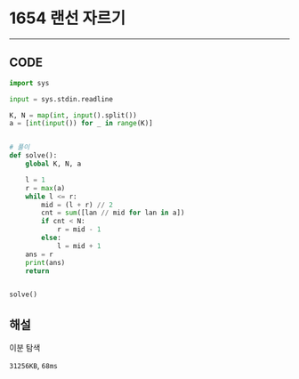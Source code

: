 # 1654 랜선 자르기

---

## CODE

```python
import sys

input = sys.stdin.readline

K, N = map(int, input().split())
a = [int(input()) for _ in range(K)]


# 풀이
def solve():
    global K, N, a

    l = 1
    r = max(a)
    while l <= r:
        mid = (l + r) // 2
        cnt = sum([lan // mid for lan in a])
        if cnt < N:
            r = mid - 1
        else:
            l = mid + 1
    ans = r
    print(ans)
    return


solve()

```

## 해설

이분 탐색

`31256KB`, `68ms`

